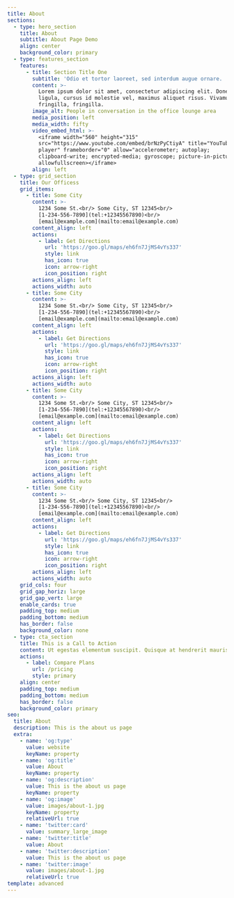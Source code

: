 ```yaml
---
title: About
sections:
  - type: hero_section
    title: About
    subtitle: About Page Demo
    align: center
    background_color: primary
  - type: features_section
    features:
      - title: Section Title One
        subtitle: 'Odio et tortor laoreet, sed interdum augue ornare. '
        content: >-
          Lorem ipsum dolor sit amet, consectetur adipiscing elit. Donec nisl
          ligula, cursus id molestie vel, maximus aliquet risus. Vivamus in nibh
          fringilla, fringilla.
        image_alt: People in conversation in the office lounge area
        media_position: left
        media_width: fifty
        video_embed_html: >-
          <iframe width="560" height="315"
          src="https://www.youtube.com/embed/brNzPyCtiyA" title="YouTube video
          player" frameborder="0" allow="accelerometer; autoplay;
          clipboard-write; encrypted-media; gyroscope; picture-in-picture"
          allowfullscreen></iframe>
        align: left
  - type: grid_section
    title: Our Officess
    grid_items:
      - title: Some City
        content: >-
          1234 Some St.<br/> Some City, ST 12345<br/>
          [1-234-556-7890](tel:+12345567890)<br/>
          [email@example.com](mailto:email@example.com)
        content_align: left
        actions:
          - label: Get Directions
            url: 'https://goo.gl/maps/eh6fn7JjMS4vYs337'
            style: link
            has_icon: true
            icon: arrow-right
            icon_position: right
        actions_align: left
        actions_width: auto
      - title: Some City
        content: >-
          1234 Some St.<br/> Some City, ST 12345<br/>
          [1-234-556-7890](tel:+12345567890)<br/>
          [email@example.com](mailto:email@example.com)
        content_align: left
        actions:
          - label: Get Directions
            url: 'https://goo.gl/maps/eh6fn7JjMS4vYs337'
            style: link
            has_icon: true
            icon: arrow-right
            icon_position: right
        actions_align: left
        actions_width: auto
      - title: Some City
        content: >-
          1234 Some St.<br/> Some City, ST 12345<br/>
          [1-234-556-7890](tel:+12345567890)<br/>
          [email@example.com](mailto:email@example.com)
        content_align: left
        actions:
          - label: Get Directions
            url: 'https://goo.gl/maps/eh6fn7JjMS4vYs337'
            style: link
            has_icon: true
            icon: arrow-right
            icon_position: right
        actions_align: left
        actions_width: auto
      - title: Some City
        content: >-
          1234 Some St.<br/> Some City, ST 12345<br/>
          [1-234-556-7890](tel:+12345567890)<br/>
          [email@example.com](mailto:email@example.com)
        content_align: left
        actions:
          - label: Get Directions
            url: 'https://goo.gl/maps/eh6fn7JjMS4vYs337'
            style: link
            has_icon: true
            icon: arrow-right
            icon_position: right
        actions_align: left
        actions_width: auto
    grid_cols: four
    grid_gap_horiz: large
    grid_gap_vert: large
    enable_cards: true
    padding_top: medium
    padding_bottom: medium
    has_border: false
    background_color: none
  - type: cta_section
    title: This is a Call to Action
    content: Ut egestas elementum suscipit. Quisque at hendrerit mauris.
    actions:
      - label: Compare Plans
        url: /pricing
        style: primary
    align: center
    padding_top: medium
    padding_bottom: medium
    has_border: false
    background_color: primary
seo:
  title: About
  description: This is the about us page
  extra:
    - name: 'og:type'
      value: website
      keyName: property
    - name: 'og:title'
      value: About
      keyName: property
    - name: 'og:description'
      value: This is the about us page
      keyName: property
    - name: 'og:image'
      value: images/about-1.jpg
      keyName: property
      relativeUrl: true
    - name: 'twitter:card'
      value: summary_large_image
    - name: 'twitter:title'
      value: About
    - name: 'twitter:description'
      value: This is the about us page
    - name: 'twitter:image'
      value: images/about-1.jpg
      relativeUrl: true
template: advanced
---
```

